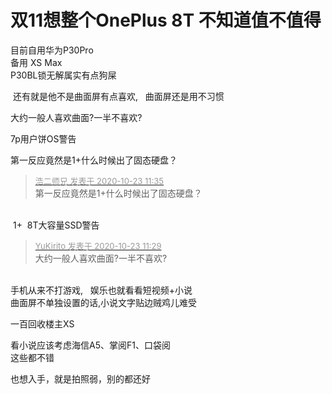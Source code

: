 # 双11想整个OnePlus 8T  不知道值不值得


目前自用华为P30Pro<br />
备用 XS Max<br />
P30BL锁无解属实有点狗屎

<img src="static/image/smiley/default/lol.gif" smilieid="12" border="0" alt="" /> 还有就是他不是曲面屏有点喜欢,&nbsp; &nbsp;曲面屏还是用不习惯

大约一般人喜欢曲面?一半不喜欢?

7p用户<img src="static/image/smiley/default/lol.gif" smilieid="12" border="0" alt="" /><img src="static/image/smiley/default/lol.gif" smilieid="12" border="0" alt="" /><img src="static/image/smiley/default/lol.gif" smilieid="12" border="0" alt="" />饼OS警告<img src="static/image/smiley/default/lol.gif" smilieid="12" border="0" alt="" /><img src="static/image/smiley/default/lol.gif" smilieid="12" border="0" alt="" /><img src="static/image/smiley/default/lol.gif" smilieid="12" border="0" alt="" /><img id="aimg_mkfWo" onclick="zoom(this, this.src, 0, 0, 0)" class="zoom" src="https://cdn.jsdelivr.net/gh/hishis/forum-master/public/images/patch.gif" onmouseover="img_onmouseoverfunc(this)" onload="thumbImg(this)" border="0" alt="" />

第一反应竟然是1+什么时候出了固态硬盘？

<div class="quote"><blockquote><font size="2"><a href="https://www.hostloc.com/forum.php?mod=redirect&amp;goto=findpost&amp;pid=9340228&amp;ptid=757537" target="_blank"><font color="#999999">浩二师兄 发表于 2020-10-23 11:35</font></a></font><br />
第一反应竟然是1+什么时候出了固态硬盘？</blockquote></div><br />
<img src="static/image/smiley/default/lol.gif" smilieid="12" border="0" alt="" /> 1+&nbsp;&nbsp;8T大容量SSD警告

<div class="quote"><blockquote><font size="2"><a href="https://www.hostloc.com/forum.php?mod=redirect&amp;goto=findpost&amp;pid=9340207&amp;ptid=757537" target="_blank"><font color="#999999">YuKirito 发表于 2020-10-23 11:29</font></a></font><br />
大约一般人喜欢曲面?一半不喜欢?</blockquote></div><br />
手机从来不打游戏,&nbsp; &nbsp;娱乐也就看看短视频+小说<br />
曲面屏不单独设置的话,小说文字贴边贼鸡儿难受

一百回收楼主XS

看小说应该考虑海信A5、掌阅F1、口袋阅<br />
这些都不错<img id="aimg_X7e0E" onclick="zoom(this, this.src, 0, 0, 0)" class="zoom" src="https://cdn.jsdelivr.net/gh/hishis/forum-master/public/images/patch.gif" onmouseover="img_onmouseoverfunc(this)" onload="thumbImg(this)" border="0" alt="" />

也想入手，就是拍照弱，别的都还好
